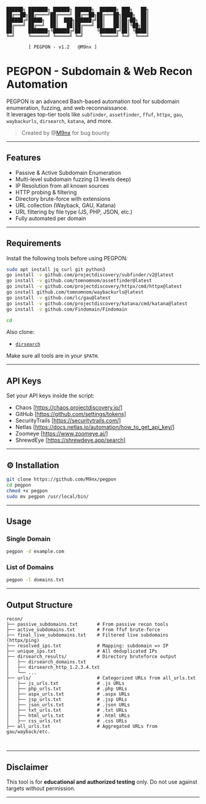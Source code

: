 
```
██████╗ ███████╗ ██████╗ ██████╗  ██████╗ ███╗   ██╗
██╔══██╗██╔════╝██╔════╝ ██╔══██╗██╔═══██╗████╗  ██║
██████╔╝█████╗  ██║  ███╗██████╔╝██║   ██║██╔██╗ ██║
██╔═══╝ ██╔══╝  ██║   ██║██╔═══╝ ██║   ██║██║╚██╗██║
██║     ███████╗╚██████╔╝██║     ╚██████╔╝██║ ╚████║
╚═╝     ╚══════╝ ╚═════╝ ╚═╝      ╚═════╝ ╚═╝  ╚═══╝

        [ PEGPON - v1.2   @M9nx ]
```


# PEGPON - Subdomain & Web Recon Automation

PEGPON is an advanced Bash-based automation tool for subdomain enumeration, fuzzing, and web reconnaissance.  
It leverages top-tier tools like `subfinder`, `assetfinder`, `ffuf`, `httpx`, `gau`, `waybackurls`, `dirsearch`, `katana`, and more.

>  Created by @[M9nx](https://x.com/__M9nx) for bug bounty 

---

##  Features

-  Passive & Active Subdomain Enumeration
-  Multi-level subdomain fuzzing (3 levels deep)
-  IP Resolution from all known sources
-  HTTP probing & filtering
-  Directory brute-force with extensions
-  URL collection (Wayback, GAU, Katana)
-  URL filtering by file type (JS, PHP, JSON, etc.)
-  Fully automated per domain

---

##  Requirements

Install the following tools before using PEGPON:

```bash
sudo apt install jq curl git python3
go install -v github.com/projectdiscovery/subfinder/v2@latest
go install -v github.com/tomnomnom/assetfinder@latest
go install -v github.com/projectdiscovery/httpx/cmd/httpx@latest
go install github.com/tomnomnom/waybackurls@latest
go install -v github.com/lc/gau@latest
go install -v github.com/projectdiscovery/katana/cmd/katana@latest
go install -v github.com/Findomain/Findomain

````
```bash
cd 
```
Also clone:

* [`dirsearch`](https://github.com/maurosoria/dirsearch)

Make sure all tools are in your `$PATH`.

---

##  API Keys

Set your API keys inside the script:

* Chaos [https://chaos.projectdiscovery.io/]
* GitHub [https://github.com/settings/tokens]
* SecurityTrails [https://securitytrails.com/]
* Netlas [https://docs.netlas.io/automation/how_to_get_api_key/]
* Zoomeye [https://www.zoomeye.ai/]
* ShrewdEye [https://shrewdeye.app/search]

---

## ⚙ Installation

```bash
git clone https://github.com/M9nx/pegpon
cd pegpon
chmod +x pegpon
sudo mv pegpon /usr/local/bin/
```

---

##  Usage

### Single Domain

```bash
pegpon -d example.com
```

### List of Domains

```bash
pegpon -l domains.txt
```

---

##  Output Structure

```
recon/
├── passive_subdomains.txt       # From passive recon tools
├── active_subdomains.txt        # From ffuf brute-force
├── final_live_subdomains.txt    # Filtered live subdomains (httpx/ping)
├── resolved_ips.txt             # Mapping: subdomain => IP
├── unique_ips.txt               # All deduplicated IPs
├── dirsearch_results/           # Directory bruteforce output
│   ├── dirsearch_domains.txt
│   ├── dirsearch_http_1.2.3.4.txt
│   └── ...
├── urls/                        # Categorized URLs from all_urls.txt
│   ├── js_urls.txt              # .js URLs
│   ├── php_urls.txt             # .php URLs
│   ├── aspx_urls.txt            # .aspx URLs
│   ├── jsp_urls.txt             # .jsp URLs
│   ├── json_urls.txt            # .json URLs
│   ├── txt_urls.txt             # .txt URLs
│   ├── html_urls.txt            # .html URLs
│   ├── css_urls.txt             # .css URLs
├── all_urls.txt                 # Aggregated URLs from gau/wayback/etc.

         
```

---

##  Disclaimer

This tool is for **educational and authorized testing** only.
Do not use against targets without permission.

---





